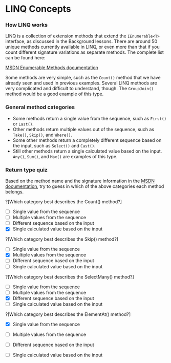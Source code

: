 # LINQ Concepts

### How LINQ works
LINQ is a collection of extension methods that extend the `IEnumerable<T>` interface, as discussed in the Background lessons. There are around 50 unique methods currently available in LINQ, or even more than that if you count different signature variations as separate methods. The complete list can be found here:

[MSDN Enumerable Methods documentation](https://msdn.microsoft.com/en-us/library/system.linq.enumerable_methods%28v=vs.110%29.aspx)

Some methods are very simple, such as the `Count()` method that we have already seen and used in previous examples. Several LINQ methods are very complicated and difficult to understand, though. The `GroupJoin()` method would be a good example of this type.

### General method categories
 - Some methods return a single value from the sequence, such as `First()` or `Last()`.
 - Other methods return multiple values out of the sequence, such as `Take()`, `Skip()`, and `Where()`.
 - Some other methods return a completely different sequence based on the input, such as `Select()` and `Cast()`.
 - Still other methods return a single calculated value based on the input. `Any()`, `Sum()`, and `Max()` are examples of this type.

### Return type quiz
Based on the method name and the signature information in the [MSDN documentation](https://msdn.microsoft.com/en-us/library/system.linq.enumerable_methods%28v=vs.110%29.aspx), try to guess in which of the above categories each method belongs.

?[Which category best describes the Count() method?]
 - [ ] Single value from the sequence
 - [ ] Multiple values from the sequence
 - [ ] Different sequence based on the input
 - [x] Single calculated value based on the input

?[Which category best describes the Skip() method?]
 - [ ] Single value from the sequence
 - [x] Multiple values from the sequence
 - [ ] Different sequence based on the input
 - [ ] Single calculated value based on the input

?[Which category best describes the SelectMany() method?]
 - [ ] Single value from the sequence
 - [ ] Multiple values from the sequence
 - [x] Different sequence based on the input
 - [ ] Single calculated value based on the input

?[Which category best describes the ElementAt() method?]
 - [x] Single value from the sequence
 - [ ] Multiple values from the sequence
 - [ ] Different sequence based on the input
 - [ ] Single calculated value based on the input

